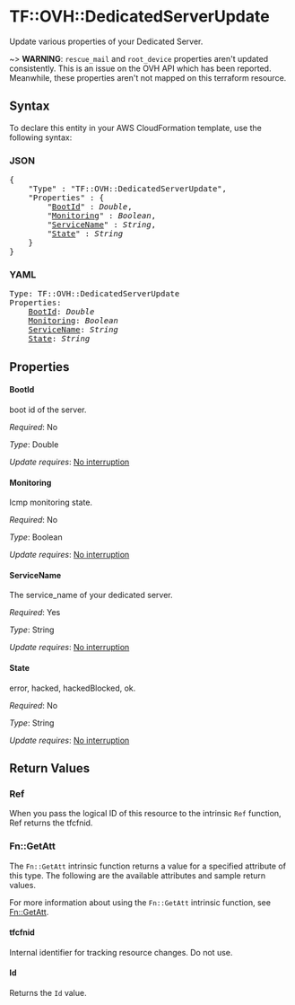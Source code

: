 # TF::OVH::DedicatedServerUpdate

Update various properties of your Dedicated Server.

~> __WARNING__: `rescue_mail` and `root_device` properties aren't
updated consistently. This is an issue on the OVH API which 
has been reported. Meanwhile, these properties aren't not mapped
on this terraform resource.

## Syntax

To declare this entity in your AWS CloudFormation template, use the following syntax:

### JSON

<pre>
{
    "Type" : "TF::OVH::DedicatedServerUpdate",
    "Properties" : {
        "<a href="#bootid" title="BootId">BootId</a>" : <i>Double</i>,
        "<a href="#monitoring" title="Monitoring">Monitoring</a>" : <i>Boolean</i>,
        "<a href="#servicename" title="ServiceName">ServiceName</a>" : <i>String</i>,
        "<a href="#state" title="State">State</a>" : <i>String</i>
    }
}
</pre>

### YAML

<pre>
Type: TF::OVH::DedicatedServerUpdate
Properties:
    <a href="#bootid" title="BootId">BootId</a>: <i>Double</i>
    <a href="#monitoring" title="Monitoring">Monitoring</a>: <i>Boolean</i>
    <a href="#servicename" title="ServiceName">ServiceName</a>: <i>String</i>
    <a href="#state" title="State">State</a>: <i>String</i>
</pre>

## Properties

#### BootId

boot id of the server.

_Required_: No

_Type_: Double

_Update requires_: [No interruption](https://docs.aws.amazon.com/AWSCloudFormation/latest/UserGuide/using-cfn-updating-stacks-update-behaviors.html#update-no-interrupt)

#### Monitoring

Icmp monitoring state.

_Required_: No

_Type_: Boolean

_Update requires_: [No interruption](https://docs.aws.amazon.com/AWSCloudFormation/latest/UserGuide/using-cfn-updating-stacks-update-behaviors.html#update-no-interrupt)

#### ServiceName

The service_name of your dedicated server.

_Required_: Yes

_Type_: String

_Update requires_: [No interruption](https://docs.aws.amazon.com/AWSCloudFormation/latest/UserGuide/using-cfn-updating-stacks-update-behaviors.html#update-no-interrupt)

#### State

error, hacked, hackedBlocked, ok.

_Required_: No

_Type_: String

_Update requires_: [No interruption](https://docs.aws.amazon.com/AWSCloudFormation/latest/UserGuide/using-cfn-updating-stacks-update-behaviors.html#update-no-interrupt)

## Return Values

### Ref

When you pass the logical ID of this resource to the intrinsic `Ref` function, Ref returns the tfcfnid.

### Fn::GetAtt

The `Fn::GetAtt` intrinsic function returns a value for a specified attribute of this type. The following are the available attributes and sample return values.

For more information about using the `Fn::GetAtt` intrinsic function, see [Fn::GetAtt](https://docs.aws.amazon.com/AWSCloudFormation/latest/UserGuide/intrinsic-function-reference-getatt.html).

#### tfcfnid

Internal identifier for tracking resource changes. Do not use.

#### Id

Returns the <code>Id</code> value.

